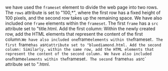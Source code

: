  we have used the `frameset` element to divide the web page into two rows. The `rows` attribute is set to "100,*", where the first row has a fixed height of 100 pixels, and the second row takes up the remaining space.
 We have also included one `frame` elements within the `frameset`. The first `frame` has a `src` attribute set to "title.html.
 Add the first column: Within the newly created row, add the HTML elements that represent the content of the first column.`
We have also included one `frame` elements within the `frameset`. The first `frame` has a `src` attribute set to "bluediamond.html.
Add the second column: Similarly, within the same row, add the HTML elements that represent the content of the second column.
We have also included one `frame` elements within the `frameset`. The second `frame` has a `src` attribute set to ".html.


